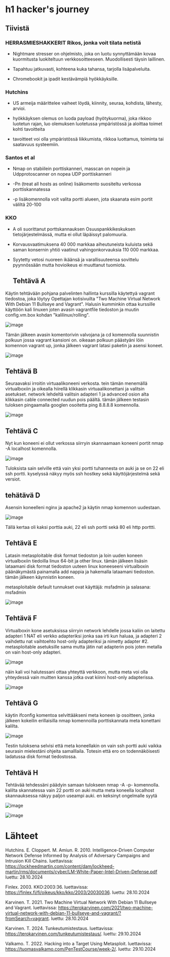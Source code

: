 # h1 hacker's journey

## Tiivistä

### HERRASMIESHAKKERIT  Rikos, jonka voit tilata netistä

- Nightmare stresser on ohjelmisto, joka on luotu synnyttämään kovaa kuormitusta luokiteltuun verkkosoitteeseen. Muodollisesti täysin laillinen.

- Tapahtuu jatkuvasti, kohteena kuka tahansa, tarjolla lisäpalveluita.

- Chromebookit ja ipadit kestävämpiä hyökkäyksille.

###  Hutchins

- US armeija määrittelee vaiheet löydä, kiinnity, seuraa, kohdista, lähesty, arvioi.

-  hyökkäyksen olemus on luoda payload (hyötykuorma), joka rikkoo luotetun rajan, luo olemuksen luotetussa ympäristössä ja aloittaa toimet kohti tavoitteita

-  tavoitteet voi olla ympäristössä liikkumista, rikkoa luottamus, toiminta tai saatavuus systeemiin.

### Santos et al

- Nmap on stabiilein porttiskanneri, masscan on nopein ja Udpprotoscanner on nopea UDP porttiskanneri

- -Pn (treat all hosts as online) lisäkomento suositeltu verkossa porttiskannatessa

- -p lisäkomennolla voit valita portti alueen, jota skaanata esim portit väliltä 20-100

### KKO

- A oli suorittanut porttskannauksen Osuuspankkikeskuksen tietojärjestelmässä, mutta ei ollut läpäissyt palomuuria.

- Korvausvaatimuksena 40 000 markkaa aiheutuneista kuluista sekä saman konsernin yhtiö vaatinut vahingonkorvauksia 110 000 markkaa.

- Syytetty vetosi nuoreen ikäänsä ja varallisuuteensa sovittelu pyynnössään mutta hovioikeus ei muuttanut tuomiota.


  ## Tehtävä A
  
Käytin tehtävään pohjana palvelinten hallinta kurssilla käytettyä vagrant tiedostoa, joka löytyy Opettajan kotisivuilta  "Two Machine Virtual Network With Debian 11 Bullseye and Vagrant". Halusin kumminkin ottaa kurssille käyttöön kali linuxen joten avasin vagrantfile tiedoston ja muutin config.vm.box kohdan "kalilinux/rolling".

![image](https://github.com/user-attachments/assets/12188aaf-c7b5-4dd5-8add-0fa0cc8056a7)

Tämän jälkeen avasin komentorivin valvojana ja cd komennolla suunnistin polkuun jossa vagrant kansioni on. oikeaan polkuun päästyäni löin komennon vagrant up, jonka jälkeen vagrant latasi paketin ja asensi koneet. 

![image](https://github.com/user-attachments/assets/61278a17-6be8-473b-9109-058e4363118a)


## Tehtävä B

Seuraavaksi irroitin virtuaalikoneeni verkosta. tein tämän menemällä virtualboxiin ja oikealla hiirellä klikkasin virtuaalikonettani ja valitsin asetukset. network lehdeltä valitsin adapteri 1 ja advanced osion alta klikkasin cable connected ruudun pois päältä. tämän jälkeen testasin tuloksen pingaamalla googlen osoitetta ping 8.8.8.8 komennolla.

![image](https://github.com/user-attachments/assets/d90f5360-542f-4036-9d02-ee94e854dddf)


## Tehtävä C 

Nyt kun koneeni ei ollut verkossa siirryin skannaamaan koneeni portit nmap -A localhost komennolla.

![image](https://github.com/user-attachments/assets/b45dc93e-1fbc-491f-964e-a9f9aabc5d4d)

Tuloksista sain selville että vain yksi portti tuhannesta on auki ja se on 22 eli ssh portti. kyselyssä näkyy myös ssh hostkey sekä käyttöjärjestelmä sekä versiot.


## tehätävä D

Asensin koneelleni nginx ja apache2 ja käytin nmap komennon uudestaan. 

![image](https://github.com/user-attachments/assets/46b6c87b-e9be-444b-ac3b-f5e6a192ce90)

Tällä kertaa oli kaksi porttia auki, 22 eli ssh portti sekä 80 eli http porttti.


## Tehtävä E

Latasin metasploitable disk format tiedoston ja loin uuden koneen virtualboxiin tiedoilla linux 64-bit ja other linux. tämän jälkeen lisäsin lataamani disk format tiedoston uuteen linux koneeseeni  virtualboxin päänäkymästä painamalla add nappia ja hakemalla lataamani tiedoston. tämän jälkeen käynnistin koneen. 

metasploitable default tunnukset ovat käyttäjä: msfadmin ja salasana:  msfadmin

![image](https://github.com/user-attachments/assets/bbb311a4-88a9-48ef-96b8-f3cd2fd9f272)


## Tehtävä F

Virtualboxin kone asetuksissa siirryin network lehdelle jossa kaliin on laitettu adapteri 1 NAT eli verkko adapteriksi jonka saa irti kun haluaa, ja adapteri 2 vaihdettu nat vaihtoehto host-only adapteriksi ja nimetty adapter #2. metasploitable asetuksille sama mutta jätin nat adapterin pois joten metalla on vain host-only adapteri.

![image](https://github.com/user-attachments/assets/e38e2b0e-7e13-4fd1-817f-904d92abe3b6)

näin kali voi halutessani ottaa yhteyttä verkkoon, mutta meta voi olla yhteydessä vain muitten kanssa jotka ovat kiinni host-only adapterissa.

![image](https://github.com/user-attachments/assets/bc5502ce-2bfa-46ab-b471-67f60a759b9c)


## Tehtävä G

käytin ifconfig komentoa selvittääkseni meta koneen ip osoitteen, jonka jälkeen kokeilin erillaisilla nmap komennoilla porttiskannata meta konettani kalilta. 

![image](https://github.com/user-attachments/assets/dda2c2c8-dcb1-4949-a7c7-4580c10844b5)

Testin tuloksena selvisi että meta koneellakin on vain ssh portti auki vaikka seurasin mielestäni ohjeita samalllaila. Totesin että ero on todennäköisesti ladatussa disk format tiedostossa.


## Tehtävä H

Tehtävää tehdessäni päädyin samaan tulokseen nmap -A -p- komennolla. kalilta skannatessa vain 22 portti on auki mutta meta koneella localhost skannauksessa näkyy paljon useampi auki. en keksinyt ongelmalle syytä

![image](https://github.com/user-attachments/assets/6571daf7-2d90-42e6-9264-b6828a4bde86)

![image](https://github.com/user-attachments/assets/a74d2caa-a3a8-4e99-9635-479fb0efdec5)



# Lähteet

Hutchins. E. Cloppert. M. Amiun. R. 2010. Intelligence-Driven Computer Network Defense Informed by Analysis of Adversary Campaigns and Intrusion Kill Chains. luettavissa: https://lockheedmartin.com/content/dam/lockheed-martin/rms/documents/cyber/LM-White-Paper-Intel-Driven-Defense.pdf luettu: 28.10.2024

Finlex. 2003. KKO:2003:36. luettavissa: https://finlex.fi/fi/oikeus/kko/kko/2003/20030036. luettu: 28.10.2024

Karvinen. T. 2021. Two Machine Virtual Network With Debian 11 Bullseye and Vagrant. luettavissa: https://terokarvinen.com/2021/two-machine-virtual-network-with-debian-11-bullseye-and-vagrant/?fromSearch=vagrant. luettu: 28.10.2024

Karvinen. T. 2024. Tunkeutumistestaus. luettavissa: https://terokarvinen.com/tunkeutumistestaus/. luettu: 29.10.2024

Valkamo. T. 2022. Hacking into a Target Using Metasploit. luettavissa: https://tuomasvalkamo.com/PenTestCourse/week-2/. luettu: 29.10.2024


